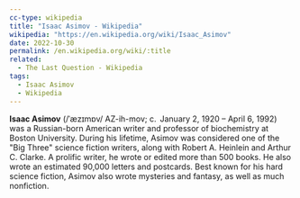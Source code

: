 ```yaml
---
cc-type: wikipedia
title: "Isaac Asimov - Wikipedia"
wikipedia: "https://en.wikipedia.org/wiki/Isaac_Asimov"
date: 2022-10-30
permalink: /en.wikipedia.org/wiki/:title
related:
  - The Last Question - Wikipedia
tags:
  - Isaac Asimov
  - Wikipedia
---
```

**Isaac Asimov** (/ˈæzɪmɒv/ AZ-ih-mov; c.  January 2, 1920 – April 6, 1992) was a Russian-born American writer and professor of biochemistry at Boston University. During his lifetime, Asimov was considered one of the "Big Three" science fiction writers, along with Robert A. Heinlein and Arthur C. Clarke. A prolific writer, he wrote or edited more than 500 books. He also wrote an estimated 90,000 letters and postcards. Best known for his hard science fiction, Asimov also wrote mysteries and fantasy, as well as much nonfiction.